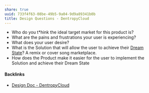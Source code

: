 ```yaml
---
share: true
uuid: 733f4f63-08be-49b5-9a04-9d9a89341b0b
title: Design Questions - DentropyCloud
---
```

* Who do you t*hink the ideal target market for this product is?
* What are the pains and frustrations your user is experiencing?
* What does your user desire? 
* What is the Solution that will allow the user to achieve their [Dream State](../6e61cc07-483f-4bee-ae47-39233535725f)? A remix or cover song marketplace. 
* How does the Product make it easier for the user to implement the Solution and achieve their Dream State

#### Backlinks

* [Design Doc - DentropyCloud](/6c1ccc56-5584-4ec8-9208-34fcdd2a97a5)